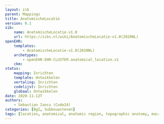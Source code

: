 ```yaml
---
layout: zib
parent: Mappings
title: AnatomischeLocatie
version: 0.1
zib:
    name: AnatomischeLocatie-v1.0
    url: https://zibs.nl/wiki/AnatomischeLocatie-v1.0(2020NL)
openEHR:
    templates: 
        - AnatomischeLocatie-v1.0(2020NL)
    archetypes: 
        - openEHR-EHR-CLUSTER.anatomical_location.v1
    ckm: 
status:
    mapping: Inrichten
    template: Ontwikkelen
    vertaling: Inrichten
    codelijst: Inrichten
    globaal: Ontwikkelen
date: 2020-11-12T
authors: 
    - Sebastian Iancu (Code24)
categories: [BgZ, Subbouwstenen]
tags: [location, anatomical, anatomic region, topographic anatomy, macroscopic, anatomic, anatomy]
---
```


